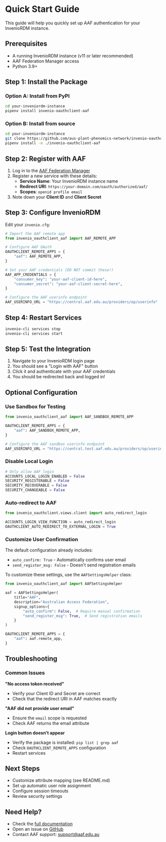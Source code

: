 # Quick Start Guide

This guide will help you quickly set up AAF authentication for your InvenioRDM instance.

## Prerequisites

- A running InvenioRDM instance (v11 or later recommended)
- AAF Federation Manager access
- Python 3.9+

## Step 1: Install the Package

### Option A: Install from PyPI

```bash
cd your-inveniordm-instance
pipenv install invenio-oauthclient-aaf
```

### Option B: Install from source

```bash
cd your-inveniordm-instance
git clone https://github.com/aus-plant-phenomics-network/invenio-oauthclient-aaf.git
pipenv install -e ./invenio-oauthclient-aaf
```

## Step 2: Register with AAF

1. Log in to the [AAF Federation Manager](https://manager.aaf.edu.au/)
2. Register a new service with these details:
   - **Service Name**: Your InvenioRDM instance name
   - **Redirect URI**: `https://your-domain.com/oauth/authorized/aaf/`
   - **Scopes**: `openid profile email`
3. Note down your **Client ID** and **Client Secret**

## Step 3: Configure InvenioRDM

Edit your `invenio.cfg`:

```python
# Import the AAF remote app
from invenio_oauthclient_aaf import AAF_REMOTE_APP

# Configure AAF OAuth
OAUTHCLIENT_REMOTE_APPS = {
    "aaf": AAF_REMOTE_APP,
}

# Set your AAF credentials (DO NOT commit these!)
AAF_APP_CREDENTIALS = {
    "consumer_key": "your-aaf-client-id-here",
    "consumer_secret": "your-aaf-client-secret-here",
}

# Configure the AAF userinfo endpoint
AAF_USERINFO_URL = "https://central.aaf.edu.au/providers/op/userinfo"
```

## Step 4: Restart Services

```bash
invenio-cli services stop
invenio-cli services start
```

## Step 5: Test the Integration

1. Navigate to your InvenioRDM login page
2. You should see a "Login with AAF" button
3. Click it and authenticate with your AAF credentials
4. You should be redirected back and logged in!

## Optional Configuration

### Use Sandbox for Testing

```python
from invenio_oauthclient_aaf import AAF_SANDBOX_REMOTE_APP

OAUTHCLIENT_REMOTE_APPS = {
    "aaf": AAF_SANDBOX_REMOTE_APP,
}

# Configure the AAF sandbox userinfo endpoint
AAF_USERINFO_URL = "https://central.test.aaf.edu.au/providers/op/userinfo"
```

### Disable Local Login

```python
# Only allow AAF login
ACCOUNTS_LOCAL_LOGIN_ENABLED = False
SECURITY_REGISTERABLE = False
SECURITY_RECOVERABLE = False
SECURITY_CHANGEABLE = False
```

### Auto-redirect to AAF

```python
from invenio_oauthclient.views.client import auto_redirect_login

ACCOUNTS_LOGIN_VIEW_FUNCTION = auto_redirect_login
OAUTHCLIENT_AUTO_REDIRECT_TO_EXTERNAL_LOGIN = True
```

### Customize User Confirmation

The default configuration already includes:

- `auto_confirm: True` - Automatically confirms user email
- `send_register_msg: False` - Doesn't send registration emails

To customize these settings, use the `AAFSettingsHelper` class:

```python
from invenio_oauthclient_aaf import AAFSettingsHelper

aaf = AAFSettingsHelper(
    title="AAF",
    description="Australian Access Federation",
    signup_options={
        "auto_confirm": False,  # Require manual confirmation
        "send_register_msg": True,  # Send registration emails
    }
)

OAUTHCLIENT_REMOTE_APPS = {
    "aaf": aaf.remote_app,
}
```

## Troubleshooting

### Common Issues

**"No access token received"**

- Verify your Client ID and Secret are correct
- Check that the redirect URI in AAF matches exactly

**"AAF did not provide user email"**

- Ensure the `email` scope is requested
- Check AAF returns the email attribute

**Login button doesn't appear**

- Verify the package is installed: `pip list | grep aaf`
- Check `OAUTHCLIENT_REMOTE_APPS` configuration
- Restart services

## Next Steps

- Customize attribute mapping (see README.md)
- Set up automatic user role assignment
- Configure session timeouts
- Review security settings

## Need Help?

- Check the [full documentation](../README.md)
- Open an issue on [GitHub](https://github.com/aus-plant-phenomics-network/invenio-oauthclient-aaf/issues) <!-- TODO: update URL -->
- Contact AAF support: support@aaf.edu.au
